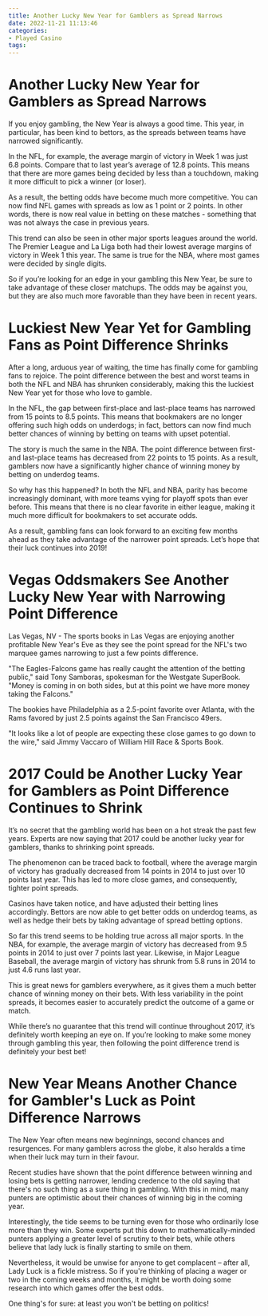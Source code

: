 ```yaml
---
title: Another Lucky New Year for Gamblers as Spread Narrows 
date: 2022-11-21 11:13:46
categories:
- Played Casino
tags:
---
```



#  Another Lucky New Year for Gamblers as Spread Narrows 

If you enjoy gambling, the New Year is always a good time. This year, in particular, has been kind to bettors, as the spreads between teams have narrowed significantly.

In the NFL, for example, the average margin of victory in Week 1 was just 6.8 points. Compare that to last year’s average of 12.8 points. This means that there are more games being decided by less than a touchdown, making it more difficult to pick a winner (or loser).

As a result, the betting odds have become much more competitive. You can now find NFL games with spreads as low as 1 point or 2 points. In other words, there is now real value in betting on these matches - something that was not always the case in previous years.

This trend can also be seen in other major sports leagues around the world. The Premier League and La Liga both had their lowest average margins of victory in Week 1 this year. The same is true for the NBA, where most games were decided by single digits.

So if you’re looking for an edge in your gambling this New Year, be sure to take advantage of these closer matchups. The odds may be against you, but they are also much more favorable than they have been in recent years.

#  Luckiest New Year Yet for Gambling Fans as Point Difference Shrinks 

After a long, arduous year of waiting, the time has finally come for gambling fans to rejoice. The point difference between the best and worst teams in both the NFL and NBA has shrunken considerably, making this the luckiest New Year yet for those who love to gamble.

In the NFL, the gap between first-place and last-place teams has narrowed from 15 points to 8.5 points. This means that bookmakers are no longer offering such high odds on underdogs; in fact, bettors can now find much better chances of winning by betting on teams with upset potential.

The story is much the same in the NBA. The point difference between first- and last-place teams has decreased from 22 points to 15 points. As a result, gamblers now have a significantly higher chance of winning money by betting on underdog teams.

So why has this happened? In both the NFL and NBA, parity has become increasingly dominant, with more teams vying for playoff spots than ever before. This means that there is no clear favorite in either league, making it much more difficult for bookmakers to set accurate odds.

As a result, gambling fans can look forward to an exciting few months ahead as they take advantage of the narrower point spreads. Let’s hope that their luck continues into 2019!

#  Vegas Oddsmakers See Another Lucky New Year with Narrowing Point Difference 

Las Vegas, NV - The sports books in Las Vegas are enjoying another profitable New Year's Eve as they see the point spread for the NFL's two marquee games narrowing to just a few points difference.

"The Eagles-Falcons game has really caught the attention of the betting public," said Tony Samboras, spokesman for the Westgate SuperBook. "Money is coming in on both sides, but at this point we have more money taking the Falcons."

The bookies have Philadelphia as a 2.5-point favorite over Atlanta, with the Rams favored by just 2.5 points against the San Francisco 49ers. 

"It looks like a lot of people are expecting these close games to go down to the wire," said Jimmy Vaccaro of William Hill Race & Sports Book.

#  2017 Could be Another Lucky Year for Gamblers as Point Difference Continues to Shrink 

It’s no secret that the gambling world has been on a hot streak the past few years. Experts are now saying that 2017 could be another lucky year for gamblers, thanks to shrinking point spreads.

The phenomenon can be traced back to football, where the average margin of victory has gradually decreased from 14 points in 2014 to just over 10 points last year. This has led to more close games, and consequently, tighter point spreads.

Casinos have taken notice, and have adjusted their betting lines accordingly. Bettors are now able to get better odds on underdog teams, as well as hedge their bets by taking advantage of spread betting options.

So far this trend seems to be holding true across all major sports. In the NBA, for example, the average margin of victory has decreased from 9.5 points in 2014 to just over 7 points last year. Likewise, in Major League Baseball, the average margin of victory has shrunk from 5.8 runs in 2014 to just 4.6 runs last year.

This is great news for gamblers everywhere, as it gives them a much better chance of winning money on their bets. With less variability in the point spreads, it becomes easier to accurately predict the outcome of a game or match.

While there’s no guarantee that this trend will continue throughout 2017, it’s definitely worth keeping an eye on. If you’re looking to make some money through gambling this year, then following the point difference trend is definitely your best bet!

#  New Year Means Another Chance for Gambler's Luck as Point Difference Narrows

The New Year often means new beginnings, second chances and resurgences. For many gamblers across the globe, it also heralds a time when their luck may turn in their favour.

Recent studies have shown that the point difference between winning and losing bets is getting narrower, lending credence to the old saying that there's no such thing as a sure thing in gambling. With this in mind, many punters are optimistic about their chances of winning big in the coming year.

Interestingly, the tide seems to be turning even for those who ordinarily lose more than they win. Some experts put this down to mathematically-minded punters applying a greater level of scrutiny to their bets, while others believe that lady luck is finally starting to smile on them.

Nevertheless, it would be unwise for anyone to get complacent – after all, Lady Luck is a fickle mistress. So if you're thinking of placing a wager or two in the coming weeks and months, it might be worth doing some research into which games offer the best odds.

One thing's for sure: at least you won't be betting on politics!